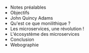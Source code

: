 * Notes préalables
* Objectifs
* John Quincy Adams
* Qu'est ce que monilithique ?
* Les microservices, une révolution !
* L'écosystème des microservices
* Conclusion
* Webographie
